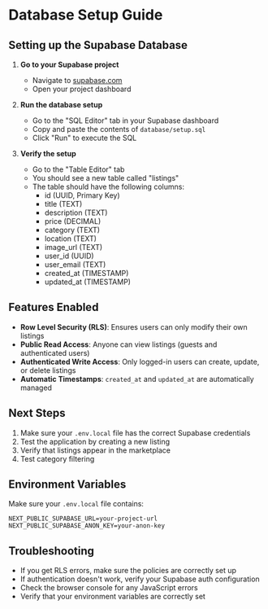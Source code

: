 # Database Setup Guide

## Setting up the Supabase Database

1. **Go to your Supabase project**
   - Navigate to [supabase.com](https://supabase.com)
   - Open your project dashboard

2. **Run the database setup**
   - Go to the "SQL Editor" tab in your Supabase dashboard
   - Copy and paste the contents of `database/setup.sql`
   - Click "Run" to execute the SQL

3. **Verify the setup**
   - Go to the "Table Editor" tab
   - You should see a new table called "listings"
   - The table should have the following columns:
     - id (UUID, Primary Key)
     - title (TEXT)
     - description (TEXT)
     - price (DECIMAL)
     - category (TEXT)
     - location (TEXT)
     - image_url (TEXT)
     - user_id (UUID)
     - user_email (TEXT)
     - created_at (TIMESTAMP)
     - updated_at (TIMESTAMP)

## Features Enabled

- **Row Level Security (RLS)**: Ensures users can only modify their own listings
- **Public Read Access**: Anyone can view listings (guests and authenticated users)
- **Authenticated Write Access**: Only logged-in users can create, update, or delete listings
- **Automatic Timestamps**: `created_at` and `updated_at` are automatically managed

## Next Steps

1. Make sure your `.env.local` file has the correct Supabase credentials
2. Test the application by creating a new listing
3. Verify that listings appear in the marketplace
4. Test category filtering

## Environment Variables

Make sure your `.env.local` file contains:

```
NEXT_PUBLIC_SUPABASE_URL=your-project-url
NEXT_PUBLIC_SUPABASE_ANON_KEY=your-anon-key
```

## Troubleshooting

- If you get RLS errors, make sure the policies are correctly set up
- If authentication doesn't work, verify your Supabase auth configuration
- Check the browser console for any JavaScript errors
- Verify that your environment variables are correctly set
